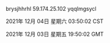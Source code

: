 brysjhhrhl 59.174.25.102 yqqlmgsycl

2021年 12月 04日 星期六 03:50:02 CST

2021年 12月 03日 星期五 19:50:02 GMT
